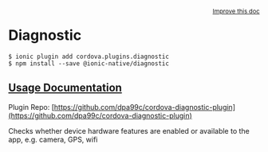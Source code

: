 <a style="float:right;font-size:12px;" href="http://github.com/driftyco/ionic-native/edit/master/src/@ionic-native/plugins/diagnostic/index.ts#L1">
  Improve this doc
</a>

# Diagnostic

```
$ ionic plugin add cordova.plugins.diagnostic
$ npm install --save @ionic-native/diagnostic
```

## [Usage Documentation](https://ionicframework.com/docs/v2/native/diagnostic/)

Plugin Repo: [https://github.com/dpa99c/cordova-diagnostic-plugin](https://github.com/dpa99c/cordova-diagnostic-plugin)

Checks whether device hardware features are enabled or available to the app, e.g. camera, GPS, wifi

